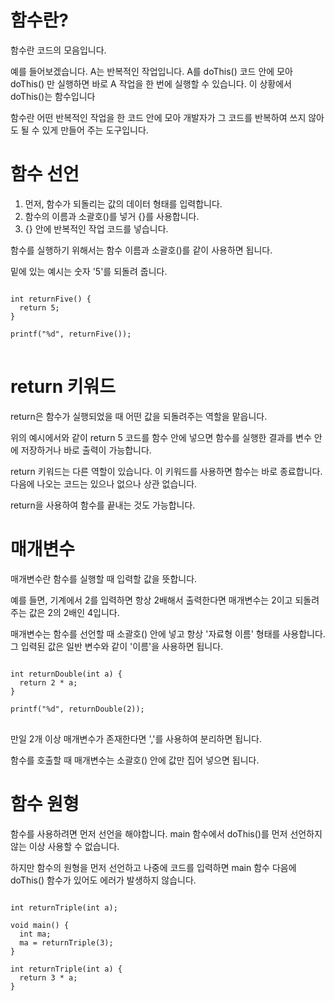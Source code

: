# 함수란?

함수란 코드의 모음입니다.

예를 들어보겠습니다. A는 반복적인 작업입니다. A를 doThis() 코드 안에 모아 doThis() 만 실행하면 바로 A 작업을 한 번에 실행할 수 있습니다. 이 상황에서 doThis()는 함수입니다

함수란 어떤 반복적인 작업을 한 코드 안에 모아 개발자가 그 코드를 반복하여 쓰지 않아도 될 수 있게 만들어 주는 도구입니다.

# 함수 선언

1. 먼저, 함수가 되돌리는 값의 데이터 형태를 입력합니다.
2. 함수의 이름과 소괄호()를 넣거 {}를 사용합니다.
3. {} 안에 반복적인 작업 코드를 넣습니다.

함수를 실행하기 위해서는 함수 이름과 소괄호()를 같이 사용하면 됩니다.

밑에 있는 예시는 숫자 '5'를 되돌려 줍니다.

<pre>
<code>
int returnFive() {
  return 5;
}

printf("%d", returnFive());
</code>
</pre>

# return 키워드

return은 함수가 실행되었을 때 어떤 값을 되돌려주는 역할을 맡읍니다.

위의 예시에서와 같이 return 5 코드를 함수 안에 넣으면 함수를 실행한 결과를 변수 안에 저장하거나 바로 출력이 가능합니다.

return 키워드는 다른 역할이 있습니다. 이 키워드를 사용하면 함수는 바로 종료합니다. 다음에 나오는 코드는 있으나 없으나 상관 없습니다.

return을 사용하여 함수를 끝내는 것도 가능합니다.

# 매개변수

매개변수란 함수를 실행할 때 입력할 값을 뜻합니다.

예를 들면, 기계에서 2를 입력하면 항상 2배해서 출력한다면 매개변수는 2이고 되돌려주는 값은 2의 2배인 4입니다.

매개변수는 함수를 선언할 때 소괄호() 안에 넣고 항상 '자료형 이름' 형태를 사용합니다. 그 입력된 값은 일반 변수와 같이 '이름'을 사용하면 됩니다.

<pre>
<code>
int returnDouble(int a) {
  return 2 * a;
}

printf("%d", returnDouble(2));
</code>
</pre>

만일 2개 이상 매개변수가 존재한다면 ','를 사용하여 분리하면 됩니다.

함수를 호출할 때 매개변수는 소괄호() 안에 값만 집어 넣으면 됩니다.

# 함수 원형

함수를 사용하려면 먼저 선언을 해야합니다. main 함수에서 doThis()를 먼저 선언하지 않는 이상 사용할 수 없습니다.

하지만 함수의 원형을 먼저 선언하고 나중에 코드를 입력하면 main 함수 다음에 doThis() 함수가 있어도 에러가 발생하지 않습니다.

<pre>
<code>
int returnTriple(int a);

void main() {
  int ma;
  ma = returnTriple(3);
}

int returnTriple(int a) {
  return 3 * a;
}
</code>
</pre>

